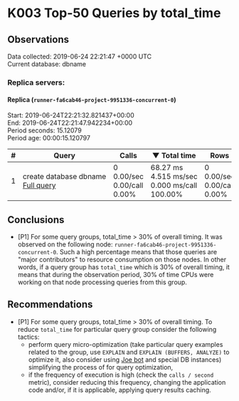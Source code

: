 # K003 Top-50 Queries by total_time

## Observations ##
Data collected: 2019-06-24 22:21:47 +0000 UTC  
Current database: dbname  



### Replica servers: ###

#### Replica (`runner-fa6cab46-project-9951336-concurrent-0`) ####

Start: 2019-06-24T22:21:32.821437+00:00  
End: 2019-06-24T22:21:47.942234+00:00  
Period seconds: 15.12079  
Period age: 00:00:15.120797  

  

| \# | Query | Calls | &#9660;&nbsp;Total&nbsp;time | Rows | shared_blks_hit | shared_blks_read | shared_blks_dirtied | shared_blks_written | blk_read_time | blk_write_time | kcache_reads | kcache_writes | kcache_user_time_ms | kcache_system_time |
|----|----------|-------|------------|------|-----------------|------------------|---------------------|---------------------|---------------|----------------|--------------|---------------|---------------------|--------------------|
|1 |create&nbsp;database&nbsp;dbname<br/>[Full query](../../json_reports/1_2019_06_24T22_20_43_+0000/K_query_groups/1_1.sql) |0<br/>0.00/sec<br/>0.00/call<br/>0.00% |68.27&nbsp;ms<br/>4.515&nbsp;ms/sec<br/>0.000&nbsp;ms/call<br/>100.00% |0<br/>0.00/sec<br/>0.00/call<br/>0.00% |-3&nbsp;blks<br/>-0.20&nbsp;blks/sec<br/>0.00&nbsp;blks/call<br/>100.00% |3&nbsp;blks<br/>0.20&nbsp;blks/sec<br/>0.00&nbsp;blks/call<br/>100.00% |0&nbsp;blks<br/>0.00&nbsp;blks/sec<br/>0.00&nbsp;blks/call<br/>0.00% |0&nbsp;blks<br/>0.00&nbsp;blks/sec<br/>0.00&nbsp;blks/call<br/>0.00% |0.00&nbsp;ms<br/>0.000&nbsp;ms/sec<br/>0.000&nbsp;ms/call<br/>0.00% |0.00&nbsp;ms<br/>0.000&nbsp;ms/sec<br/>0.000&nbsp;ms/call<br/>0.00% |0.00&nbsp;bytes<br/>0.00&nbsp;bytes/sec<br/>0.00&nbsp;bytes/call<br/>0.00% |0.00&nbsp;bytes<br/>0.00&nbsp;bytes/sec<br/>0.00&nbsp;bytes/call<br/>0.00% |0.00&nbsp;ms<br/>0.000&nbsp;ms/sec<br/>0.000&nbsp;ms/call<br/>0.00% |0.00&nbsp;ms<br/>0.000&nbsp;ms/sec<br/>0.000&nbsp;ms/call<br/>0.00% |


## Conclusions ##
  - [P1] For some query groups, total_time > 30% of overall timing. It was observed on the following node: `runner-fa6cab46-project-9951336-concurrent-0`. Such a high percentage means that those queries are "major contributors" to resource consumption on those nodes. In other words, if a query group has `total_time` which is 30% of overall timing, it means that during the observation period, 30% of time CPUs were working on that node processing queries from this group.  

  
 


## Recommendations ##
  - [P1] For some query groups, total_time > 30% of overall timing. To reduce `total_time` for particular query group consider the following tactics:  
    - perform query micro-optimization (take particular query examples related to the group, use `EXPLAIN` and `EXPLAIN (BUFFERS, ANALYZE)` to optimize it, also consider using [Joe bot](https://gitlab.com/postgres-ai/joe) and special DB instances) simplifying the process of for query optimization, 
    - if the frequency of execution is high (check the `calls / second` metric), consider reducing this frequency, changing the application code and/or, if it is applicable, applying query results caching.  

  
 

